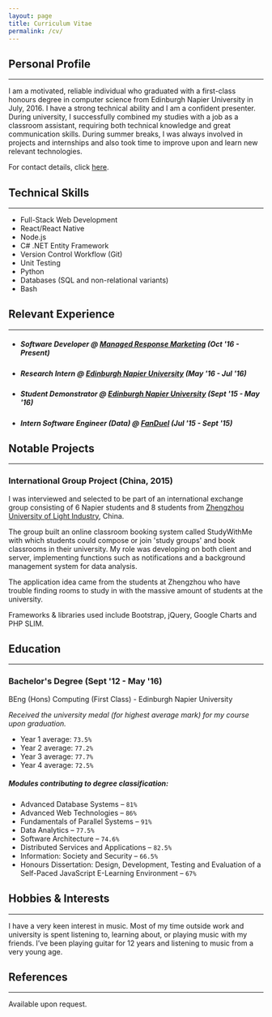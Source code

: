 ```yaml
---
layout: page
title: Curriculum Vitae
permalink: /cv/
---
```


## Personal Profile
---
I am a motivated, reliable individual who graduated with a first-class honours degree in computer science from Edinburgh Napier University in July, 2016. I have a strong technical ability and I am a confident presenter. During university, I successfully combined my studies with a job as a classroom assistant, requiring both technical knowledge and great communication skills. During summer breaks, I was always involved in projects and internships and also took time to improve upon and learn new relevant technologies.

For contact details, click [here](/about).

## Technical Skills
---
- Full-Stack Web Development
- React/React Native
- Node.js
- C# .NET Entity Framework
- Version Control Workflow (Git)
- Unit Testing
- Python
- Databases (SQL and non-relational variants)
- Bash

## Relevant Experience
---
- ##### Software Developer @ [Managed Response Marketing](mrmbrand.com) (Oct '16 - Present)
- ##### Research Intern @ [Edinburgh Napier University](napier.ac.uk) (May '16 - Jul '16)
- ##### Student Demonstrator @ [Edinburgh Napier University](napier.ac.uk) (Sept '15 - May '16)
- ##### Intern Software Engineer (Data) @ [FanDuel](fanduel.com) (Jul '15 - Sept '15)

## Notable Projects
---
### International Group Project (China, 2015)
I was interviewed and selected to be part of an international exchange group consisting of 6 Napier students and 8 students from [Zhengzhou University of Light Industry](en.zzuli.edu.cn), China. 

The group built an online classroom booking system called StudyWithMe with which students could compose or join 'study groups' and book classrooms in their university. My role was developing on both client and server, implementing functions such as notifications and a background management system for data analysis.

The application idea came from the students at Zhengzhou who have trouble finding rooms to study in with the massive amount of students at the university.

Frameworks & libraries used include Bootstrap, jQuery, Google Charts and PHP SLIM.

## Education
---
### Bachelor's Degree (Sept '12 - May '16)
BEng (Hons) Computing (First Class) - Edinburgh Napier University

*Received the university medal (for highest average mark) for my course upon graduation.*

- Year 1 average: `73.5%`
- Year 2 average: `77.2%`
- Year 3 average: `77.7%`
- Year 4 average: `72.5%`

##### Modules contributing to degree classification:
- Advanced Database Systems – `81%`
- Advanced Web Technologies – `86%`
- Fundamentals of Parallel Systems – `91%`
- Data Analytics – `77.5%`
- Software Architecture – `74.6%`
- Distributed Services and Applications – `82.5%`
- Information: Society and Security – `66.5%`
- Honours Dissertation: Design, Development, Testing and Evaluation of a Self-Paced JavaScript E-Learning Environment – `67%`

## Hobbies & Interests
---
I have a very keen interest in music. Most of my time outside work and university is spent listening to, learning about, or playing music with my friends. I’ve been playing guitar for 12 years and listening to music from a very young age. 

## References
---
Available upon request.
